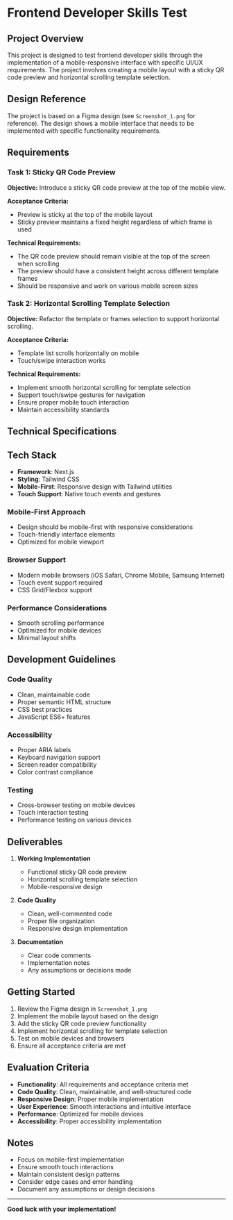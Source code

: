 # Frontend Developer Skills Test

## Project Overview

This project is designed to test frontend developer skills through the implementation of a mobile-responsive interface with specific UI/UX requirements. The project involves creating a mobile layout with a sticky QR code preview and horizontal scrolling template selection.

## Design Reference

The project is based on a Figma design (see `Screenshot_1.png` for reference). The design shows a mobile interface that needs to be implemented with specific functionality requirements.

## Requirements

### Task 1: Sticky QR Code Preview

**Objective:** Introduce a sticky QR code preview at the top of the mobile view.

**Acceptance Criteria:**
- Preview is sticky at the top of the mobile layout
- Sticky preview maintains a fixed height regardless of which frame is used

**Technical Requirements:**
- The QR code preview should remain visible at the top of the screen when scrolling
- The preview should have a consistent height across different template frames
- Should be responsive and work on various mobile screen sizes

### Task 2: Horizontal Scrolling Template Selection

**Objective:** Refactor the template or frames selection to support horizontal scrolling.

**Acceptance Criteria:**
- Template list scrolls horizontally on mobile
- Touch/swipe interaction works

**Technical Requirements:**
- Implement smooth horizontal scrolling for template selection
- Support touch/swipe gestures for navigation
- Ensure proper mobile touch interaction
- Maintain accessibility standards

## Technical Specifications

## Tech Stack

- **Framework**: Next.js
- **Styling**: Tailwind CSS
- **Mobile-First**: Responsive design with Tailwind utilities
- **Touch Support**: Native touch events and gestures


### Mobile-First Approach
- Design should be mobile-first with responsive considerations
- Touch-friendly interface elements
- Optimized for mobile viewport

### Browser Support
- Modern mobile browsers (iOS Safari, Chrome Mobile, Samsung Internet)
- Touch event support required
- CSS Grid/Flexbox support

### Performance Considerations
- Smooth scrolling performance
- Optimized for mobile devices
- Minimal layout shifts

## Development Guidelines

### Code Quality
- Clean, maintainable code
- Proper semantic HTML structure
- CSS best practices
- JavaScript ES6+ features

### Accessibility
- Proper ARIA labels
- Keyboard navigation support
- Screen reader compatibility
- Color contrast compliance

### Testing
- Cross-browser testing on mobile devices
- Touch interaction testing
- Performance testing on various devices

## Deliverables

1. **Working Implementation**
   - Functional sticky QR code preview
   - Horizontal scrolling template selection
   - Mobile-responsive design

2. **Code Quality**
   - Clean, well-commented code
   - Proper file organization
   - Responsive design implementation

3. **Documentation**
   - Clear code comments
   - Implementation notes
   - Any assumptions or decisions made

## Getting Started

1. Review the Figma design in `Screenshot_1.png`
2. Implement the mobile layout based on the design
3. Add the sticky QR code preview functionality
4. Implement horizontal scrolling for template selection
5. Test on mobile devices and browsers
6. Ensure all acceptance criteria are met

## Evaluation Criteria

- **Functionality**: All requirements and acceptance criteria met
- **Code Quality**: Clean, maintainable, and well-structured code
- **Responsive Design**: Proper mobile implementation
- **User Experience**: Smooth interactions and intuitive interface
- **Performance**: Optimized for mobile devices
- **Accessibility**: Proper accessibility implementation

## Notes

- Focus on mobile-first implementation
- Ensure smooth touch interactions
- Maintain consistent design patterns
- Consider edge cases and error handling
- Document any assumptions or design decisions

---

**Good luck with your implementation!**
